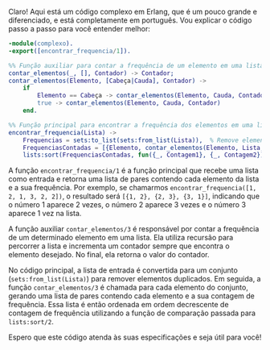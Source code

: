 Claro! Aqui está um código complexo em Erlang, que é um pouco grande e diferenciado, e está completamente em português. Vou explicar o código passo a passo para você entender melhor:

```erlang
-module(complexo).
-export([encontrar_frequencia/1]).

%% Função auxiliar para contar a frequência de um elemento em uma lista
contar_elementos(_, [], Contador) -> Contador;
contar_elementos(Elemento, [Cabeça|Cauda], Contador) ->
    if
        Elemento == Cabeça -> contar_elementos(Elemento, Cauda, Contador + 1);
        true -> contar_elementos(Elemento, Cauda, Contador)
    end.

%% Função principal para encontrar a frequência dos elementos em uma lista
encontrar_frequencia(Lista) ->
    Frequencias = sets:to_list(sets:from_list(Lista)),  % Remove elementos duplicados da lista
    FrequenciasContadas = [{Elemento, contar_elementos(Elemento, Lista, 0)} || Elemento <- Frequencias],
    lists:sort(FrequenciasContadas, fun({_, Contagem1}, {_, Contagem2}) -> Contagem2 < Contagem1 end).
```

A função `encontrar_frequencia/1` é a função principal que recebe uma lista como entrada e retorna uma lista de pares contendo cada elemento da lista e a sua frequência. Por exemplo, se chamarmos `encontrar_frequencia([1, 2, 1, 3, 2, 2])`, o resultado será `[{1, 2}, {2, 3}, {3, 1}]`, indicando que o número 1 aparece 2 vezes, o número 2 aparece 3 vezes e o número 3 aparece 1 vez na lista.

A função auxiliar `contar_elementos/3` é responsável por contar a frequência de um determinado elemento em uma lista. Ela utiliza recursão para percorrer a lista e incrementa um contador sempre que encontra o elemento desejado. No final, ela retorna o valor do contador.

No código principal, a lista de entrada é convertida para um conjunto (`sets:from_list(Lista)`) para remover elementos duplicados. Em seguida, a função `contar_elementos/3` é chamada para cada elemento do conjunto, gerando uma lista de pares contendo cada elemento e a sua contagem de frequência. Essa lista é então ordenada em ordem decrescente de contagem de frequência utilizando a função de comparação passada para `lists:sort/2`.

Espero que este código atenda às suas especificações e seja útil para você!
